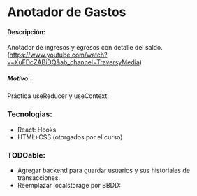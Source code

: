 # Anotador de Gastos

#### Descripción:

Anotador de ingresos y egresos con detalle del saldo. (https://www.youtube.com/watch?v=XuFDcZABiDQ&ab_channel=TraversyMedia)

##### Motivo:

Práctica useReducer y useContext

### Tecnologias:

- React: Hooks
- HTML+CSS (otorgados por el curso)

### TODOable:

- Agregar backend para guardar usuarios y sus historiales de transacciones.
- Reemplazar localstorage por BBDD:
